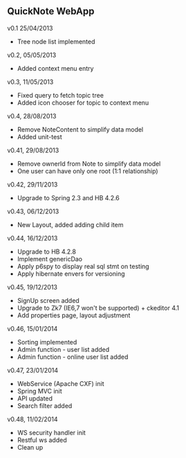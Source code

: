 QuickNote WebApp
------------------------------------------------

v0.1 25/04/2013
- Tree node list implemented

v0.2, 05/05/2013
- Added context menu entry

v0.3, 11/05/2013
- Fixed query to fetch topic tree
- Added icon chooser for topic to context menu

v0.4, 28/08/2013
- Remove NoteContent to simplify data model
- Added unit-test

v0.41, 29/08/2013
- Remove ownerId from Note to simplify data model
- One user can have only one root (1:1 relationship)

v0.42, 29/11/2013
- Upgrade to Spring 2.3 and HB 4.2.6

v0.43, 06/12/2013
- New Layout, added adding child item

v0.44, 16/12/2013
- Upgrade to HB 4.2.8
- Implement genericDao
- Apply p6spy to display real sql stmt on testing
- Apply hibernate envers for versioning

v0.45, 19/12/2013
- SignUp screen added
- Upgrade to Zk7 (IE6,7 won't be supported) + ckeditor 4.1
- Add properties page, layout adjustment

v0.46, 15/01/2014
- Sorting implemented
- Admin function - user list added
- Admin function - online user list added

v0.47, 23/01/2014
- WebService (Apache CXF) init
- Spring MVC init
- API updated
- Search filter added

v0.48, 11/02/2014
- WS security handler init
- Restful ws added
- Clean up


